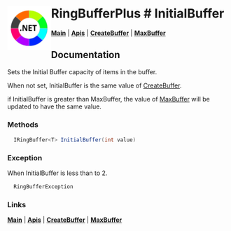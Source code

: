 # <img align="left" width="100" height="100" src="./images/icon.png"> RingBufferPlus # InitialBuffer

[**Main**](index.md#help) | 
[**Apis**](index.md#apis) |
[**CreateBuffer**](createbuffer.md) |
[**MaxBuffer**](maxbuffer.md) 

## Documentation
Sets the Initial Buffer capacity of items in the buffer.

When not set, InitialBuffer is the same value of [CreateBuffer](createbuffer.md).

if InitialBuffer is greater than MaxBuffer, the value of [MaxBuffer](maxbuffer.md) will be updated to have the same value.

### Methods

```csharp
  IRingBuffer<T> InitialBuffer(int value)
``` 

### Exception

When InitialBuffer is less than to 2. 

```csharp
  RingBufferException
``` 

### Links
[**Main**](index.md#help) | 
[**Apis**](index.md#apis) |
[**CreateBuffer**](createbuffer.md) |
[**MaxBuffer**](maxbuffer.md) 

